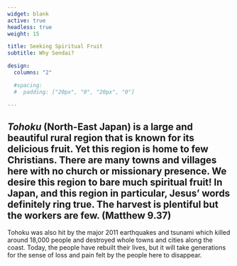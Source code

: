 ```yaml
---
widget: blank
active: true
headless: true
weight: 15

title: Seeking Spiritual Fruit
subtitle: Why Sendai?

design:
  columns: "2"

  #spacing:
  #  padding: ["20px", "0", "20px", "0"]

---
```


## *Tohoku* (North-East Japan) is a large and beautiful rural region that is known for its delicious fruit. Yet this region is home to few Christians. There are many towns and villages here with no church or missionary presence. We desire this region to bare much spiritual fruit! In Japan, and this region in particular, Jesus’ words definitely ring true. The harvest is plentiful but the workers are few. (Matthew 9.37)

Tohoku was also hit by the major 2011 earthquakes and tsunami which killed around 18,000 people and destroyed whole towns and cities along the coast. Today, the people have rebuilt their lives, but it will take generations for the sense of loss and pain felt by the people here to disappear.
